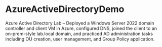 # AzureActiveDirectoryDemo
Azure Active Directory Lab – Deployed a Windows Server 2022 domain controller and client VM in Azure, configured DNS, joined the client to an on-prem-style lab.local domain, and practiced AD administration tasks including OU creation, user management, and Group Policy application.
